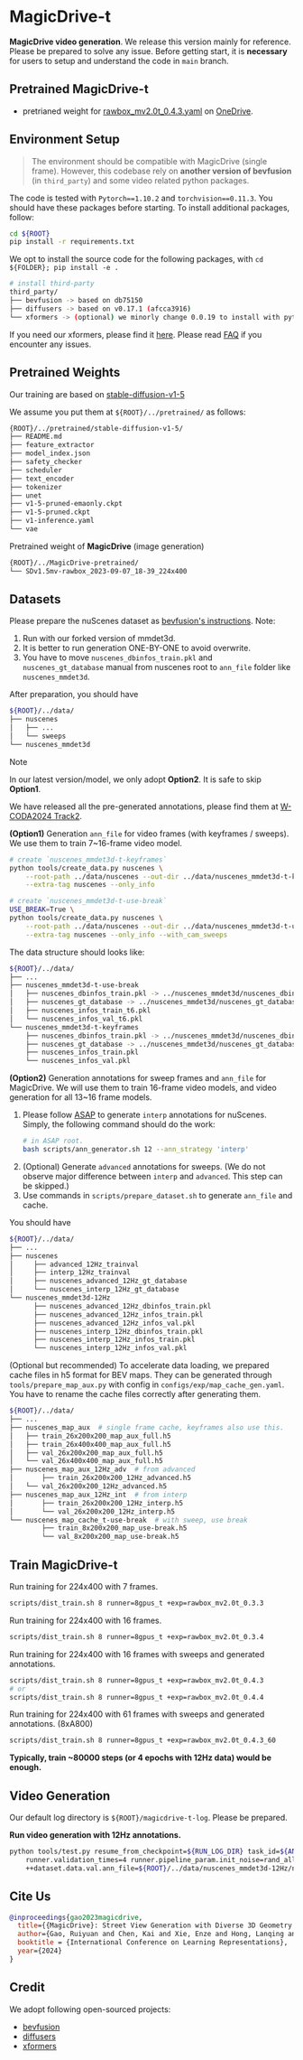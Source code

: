 # MagicDrive-t

**MagicDrive video generation**. We release this version mainly for reference. Please be prepared to solve any issue. Before getting start, it is **necessary** for users to setup and understand the code in `main` branch.

## Pretrained MagicDrive-t

- pretrianed weight for [rawbox_mv2.0t_0.4.3.yaml](configs/exp/rawbox_mv2.0t_0.4.3.yaml) on [OneDrive](https://mycuhk-my.sharepoint.com/:u:/g/personal/1155157018_link_cuhk_edu_hk/Ec6fgCLRRflNo1cq7huz_vsBrJAhg4c9mdTLmsIEUMQXrg?e=iTyyf9).

## Environment Setup
> The environment should be compatible with MagicDrive (single frame). However, this codebase rely on **another version of bevfusion** (in `third_party`) and some video related python packages.

The code is tested with `Pytorch==1.10.2` and `torchvision==0.11.3`.
You should have these packages before starting. To install additional packages, follow:

```bash
cd ${ROOT}
pip install -r requirements.txt
```

We opt to install the source code for the following packages, with `cd ${FOLDER}; pip install -e .`

```bash
# install third-party
third_party/
├── bevfusion -> based on db75150
├── diffusers -> based on v0.17.1 (afcca3916)
└── xformers -> (optional) we minorly change 0.0.19 to install with pytorch1.10.2
```
If you need our xformers, please find it [here](https://github.com/cure-lab/MagicDrive/tree/main/third_party/xformers). Please read [FAQ](https://github.com/cure-lab/MagicDrive/blob/main/doc/FAQ.md) if you encounter any issues.

## Pretrained Weights

Our training are based on [stable-diffusion-v1-5](https://huggingface.co/runwayml/stable-diffusion-v1-5)

We assume you put them at `${ROOT}/../pretrained/` as follows:

```bash
{ROOT}/../pretrained/stable-diffusion-v1-5/
├── README.md
├── feature_extractor
├── model_index.json
├── safety_checker
├── scheduler
├── text_encoder
├── tokenizer
├── unet
├── v1-5-pruned-emaonly.ckpt
├── v1-5-pruned.ckpt
├── v1-inference.yaml
└── vae
```

Pretrained weight of **MagicDrive** (image generation)

```bash
{ROOT}/../MagicDrive-pretrained/
└── SDv1.5mv-rawbox_2023-09-07_18-39_224x400
```

## Datasets

Please prepare the nuScenes dataset as [bevfusion's instructions](https://github.com/mit-han-lab/bevfusion#data-preparation). Note:
1. Run with our forked version of mmdet3d.
2. It is better to run generation ONE-BY-ONE to avoid overwrite.
3. You have to move `nuscenes_dbinfos_train.pkl` and `nuscenes_gt_database` manual from nuscenes root to `ann_file` folder like `nuscenes_mmdet3d`.

After preparation, you should have
```bash
${ROOT}/../data/
├── nuscenes
│   ├── ...
│   └── sweeps
└── nuscenes_mmdet3d
```

> [!NOTE]  
> In our latest version/model, we only adopt **Option2**. It is safe to skip **Option1**.
>
> We have released all the pre-generated annotations, please find them at [W-CODA2024 Track2](https://coda-dataset.github.io/w-coda2024/track2/#data_table).

**(Option1)** Generation `ann_file` for video frames (with keyframes / sweeps). We use them to train 7~16-frame video model.

```bash
# create `nuscenes_mmdet3d-t-keyframes`
python tools/create_data.py nuscenes \
	--root-path ../data/nuscenes --out-dir ../data/nuscenes_mmdet3d-t-keyframes/ \
	--extra-tag nuscenes --only_info

# create `nuscenes_mmdet3d-t-use-break`
USE_BREAK=True \
python tools/create_data.py nuscenes \
	--root-path ../data/nuscenes --out-dir ../data/nuscenes_mmdet3d-t-use-break/ \
	--extra-tag nuscenes --only_info --with_cam_sweeps
```

The data structure should looks like:

```bash
${ROOT}/../data/
├── ...
├── nuscenes_mmdet3d-t-use-break
│   ├── nuscenes_dbinfos_train.pkl -> ../nuscenes_mmdet3d/nuscenes_dbinfos_train.pkl
│   ├── nuscenes_gt_database -> ../nuscenes_mmdet3d/nuscenes_gt_database/
│   ├── nuscenes_infos_train_t6.pkl
│   └── nuscenes_infos_val_t6.pkl
└── nuscenes_mmdet3d-t-keyframes
    ├── nuscenes_dbinfos_train.pkl -> ../nuscenes_mmdet3d/nuscenes_dbinfos_train.pkl
    ├── nuscenes_gt_database -> ../nuscenes_mmdet3d/nuscenes_gt_database
    ├── nuscenes_infos_train.pkl
    └── nuscenes_infos_val.pkl
```

**(Option2)** Generation annotations for sweep frames and `ann_file` for MagicDrive. We will use them to train 16-frame video models, and video generation for all 13~16 frame models.

1. Please follow [ASAP](https://github.com/JeffWang987/ASAP/blob/main/docs/prepare_data.md) to generate `interp` annotations for nuScenes. Simply, the following command should do the work:
	```bash
	# in ASAP root.
	bash scripts/ann_generator.sh 12 --ann_strategy 'interp' 	
	```
2. (Optional) Generate `advanced` annotations for sweeps. (We do not observe major difference between `interp` and `advanced`. This step can be skipped.)
3. Use commands in `scripts/prepare_dataset.sh` to generate `ann_file` and cache.

You should have
```bash
${ROOT}/../data/
├── ...
├── nuscenes
│	  ├── advanced_12Hz_trainval
│	  ├── interp_12Hz_trainval
│	  ├── nuscenes_advanced_12Hz_gt_database
│	  └── nuscenes_interp_12Hz_gt_database
└── nuscenes_mmdet3d-12Hz
	  ├── nuscenes_advanced_12Hz_dbinfos_train.pkl
	  ├── nuscenes_advanced_12Hz_infos_train.pkl
	  ├── nuscenes_advanced_12Hz_infos_val.pkl
	  ├── nuscenes_interp_12Hz_dbinfos_train.pkl
	  ├── nuscenes_interp_12Hz_infos_train.pkl
	  └── nuscenes_interp_12Hz_infos_val.pkl
```

(Optional but recommended) To accelerate data loading, we prepared cache files in h5 format for BEV maps. They can be generated through `tools/prepare_map_aux.py` with config in `configs/exp/map_cache_gen.yaml`. You have to rename the cache files correctly after generating them.

```bash
${ROOT}/../data/
├── ...
├── nuscenes_map_aux  # single frame cache, keyframes also use this.
│   ├── train_26x200x200_map_aux_full.h5
│   ├── train_26x400x400_map_aux_full.h5
│   ├── val_26x200x200_map_aux_full.h5
│   └── val_26x400x400_map_aux_full.h5
├── nuscenes_map_aux_12Hz_adv  # from advanced
│		├── train_26x200x200_12Hz_advanced.h5
│ 	└── val_26x200x200_12Hz_advanced.h5
├── nuscenes_map_aux_12Hz_int  # from interp
│		├── train_26x200x200_12Hz_interp.h5
│		└── val_26x200x200_12Hz_interp.h5
└── nuscenes_map_cache_t-use-break  # with sweep, use break
		├── train_8x200x200_map_use-break.h5
		└── val_8x200x200_map_use-break.h5
```

## Train MagicDrive-t

Run training for 224x400 with 7 frames.

```bash
scripts/dist_train.sh 8 runner=8gpus_t +exp=rawbox_mv2.0t_0.3.3
```

Run training for 224x400 with 16 frames.

```bash
scripts/dist_train.sh 8 runner=8gpus_t +exp=rawbox_mv2.0t_0.3.4
```

Run training for 224x400 with 16 frames with sweeps and generated annotations.

```bash
scripts/dist_train.sh 8 runner=8gpus_t +exp=rawbox_mv2.0t_0.4.3
# or
scripts/dist_train.sh 8 runner=8gpus_t +exp=rawbox_mv2.0t_0.4.4
```

Run training for 224x400 with 61 frames with sweeps and generated annotations. (8xA800)

```bash
scripts/dist_train.sh 8 runner=8gpus_t +exp=rawbox_mv2.0t_0.4.3_60
```

**Typically, train ~80000 steps (or 4 epochs with 12Hz data) would be enough.**

## Video Generation

Our default log directory is `${ROOT}/magicdrive-t-log`. Please be prepared.

**Run video generation with 12Hz annotations.**

```bash
python tools/test.py resume_from_checkpoint=${RUN_LOG_DIR} task_id=${ANY} \
	runner.validation_times=4 runner.pipeline_param.init_noise=rand_all \
	++dataset.data.val.ann_file=${ROOT}/../data/nuscenes_mmdet3d-12Hz/nuscenes_interp_12Hz_infos_val.pkl
```

## Cite Us

```bibtex
@inproceedings{gao2023magicdrive,
  title={{MagicDrive}: Street View Generation with Diverse 3D Geometry Control},
  author={Gao, Ruiyuan and Chen, Kai and Xie, Enze and Hong, Lanqing and Li, Zhenguo and Yeung, Dit-Yan and Xu, Qiang},
  booktitle = {International Conference on Learning Representations},
  year={2024}
}
```

## Credit

We adopt following open-sourced projects:
- [bevfusion](https://github.com/mit-han-lab/bevfusion)
- [diffusers](https://github.com/huggingface/diffusers)
- [xformers](https://github.com/facebookresearch/xformers)
